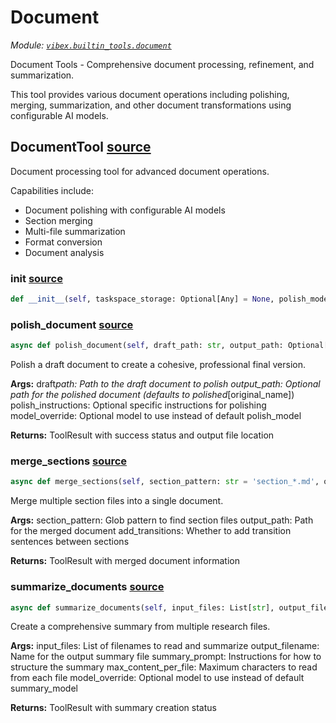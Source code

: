 # Document

_Module: [`vibex.builtin_tools.document`](https://github.com/dustland/vibex/blob/main/src/vibex/builtin_tools/document.py)_

Document Tools - Comprehensive document processing, refinement, and summarization.

This tool provides various document operations including polishing, merging,
summarization, and other document transformations using configurable AI models.

## DocumentTool <a href="https://github.com/dustland/vibex/blob/main/src/vibex/builtin_tools/document.py#L20" class="source-link" title="View source code">source</a>

Document processing tool for advanced document operations.

Capabilities include:

- Document polishing with configurable AI models
- Section merging
- Multi-file summarization
- Format conversion
- Document analysis

### **init** <a href="https://github.com/dustland/vibex/blob/main/src/vibex/builtin_tools/document.py#L32" class="source-link" title="View source code">source</a>

```python
def __init__(self, taskspace_storage: Optional[Any] = None, polish_model: Optional[str] = None, summary_model: Optional[str] = None) -> None
```

### polish_document <a href="https://github.com/dustland/vibex/blob/main/src/vibex/builtin_tools/document.py#L48" class="source-link" title="View source code">source</a>

```python
async def polish_document(self, draft_path: str, output_path: Optional[str] = None, polish_instructions: Optional[str] = None, model_override: Optional[str] = None) -> 'ToolResult'
```

Polish a draft document to create a cohesive, professional final version.

**Args:**
draft*path: Path to the draft document to polish
output_path: Optional path for the polished document (defaults to polished*[original_name])
polish_instructions: Optional specific instructions for polishing
model_override: Optional model to use instead of default polish_model

**Returns:**
ToolResult with success status and output file location

### merge_sections <a href="https://github.com/dustland/vibex/blob/main/src/vibex/builtin_tools/document.py#L245" class="source-link" title="View source code">source</a>

```python
async def merge_sections(self, section_pattern: str = 'section_*.md', output_path: str = 'merged_document.md', add_transitions: bool = True) -> 'ToolResult'
```

Merge multiple section files into a single document.

**Args:**
section_pattern: Glob pattern to find section files
output_path: Path for the merged document
add_transitions: Whether to add transition sentences between sections

**Returns:**
ToolResult with merged document information

### summarize_documents <a href="https://github.com/dustland/vibex/blob/main/src/vibex/builtin_tools/document.py#L338" class="source-link" title="View source code">source</a>

```python
async def summarize_documents(self, input_files: List[str], output_filename: str, summary_prompt: str, max_content_per_file: int = 10000, model_override: Optional[str] = None) -> 'ToolResult'
```

Create a comprehensive summary from multiple research files.

**Args:**
input_files: List of filenames to read and summarize
output_filename: Name for the output summary file
summary_prompt: Instructions for how to structure the summary
max_content_per_file: Maximum characters to read from each file
model_override: Optional model to use instead of default summary_model

**Returns:**
ToolResult with summary creation status
